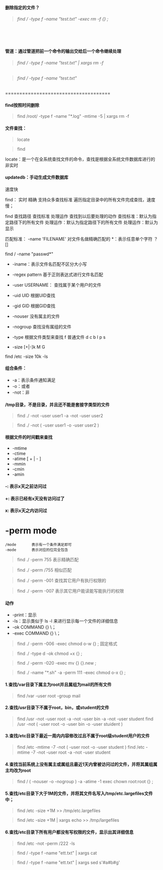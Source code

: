 #### 删除指定的文件？
> ###### find / -type f -name "test.txt" -exec rm -f {} \;

<br>

<br>

#### 管道：通过管道把前一个命令的输出交给后一个命令继续处理
> ###### find / -type f -name "test.txt" | xargs rm -f 

> ###### find / -type f -name "test.txt"

=====================================

#### find按照时间删除

> find /root/ -type f -name "*.log" -mtime -5 | xargs rm -f  


#### 文件查找：

> locate

> find


locate：是一个在全系统查找文件的命令，查找是根据全系统文件数据库进行的
        非实时

#### updatedb：手动生成文件数据库
速度快

find：
        实时
        精确
        支持众多查找标准
        遍历指定目录中的所有文件完成查找，速度慢；

find 
查找路径  查找标准  处理运作  查找到以后要处理的动作
查找标准：默认为指定路径下的所有文件
处理运作：默认为指定路径下的所有文件
处理运作：默认为显示

匹配标准：
        -name 'FILENAME'      对文件名做精确匹配的
        *：表示任意单个字符
        ？
        []


find / -name "passwd*"

* -iname：表示文件名匹配不区分大小写
* -regex pattern   基于正则表达式进行文件名匹配

* -user USERNAME： 查找属于某个用户的文件
* -uid UID  根据UID查找
* -gid GID  根据GID查找
* -nouser     没有属主的文件
* -nogroup   查找没有属组的文件

* -type       根据文件类型来查找
    f       普通文件
    d
    c
    b
    l
    p
    s
        
* -size
    [+|-]k
    M
    G
        
find /etc -size 10k -ls


#### 组合条件：
* -a：表示条件通知满足
* -o：或者
* -not：非
            
            
#### /tmp目录，不是目录，并且还不能是套接字类型的文件

> find ./ -not -user user1 -a -not -user user2

> find ./ -not \( -user user1 -o -user user2 \)


#### 根据文件的时间戳来查找
* -mtime
* -ctime
* -atime
    [ + | - ] 
* -mmin
* -cmin
* -amin       
    

            
#### -: 表示x天之前访问过
#### +: 表示已经有x天没有访问过了
#### x: 表示x天之内访问过

# -perm mode
    
    /mode       表示有一个条件满足即可
    -mode       表示对应的位完全包含

> find ./ -perm 755       表示精确匹配

> find ./ -perm /755     相似匹配
              
> find ./ -perm -001      查找其它用户有执行权限的

> find ./ -perm -007      表示其它用户能读能写能执行的权限


#### 动作
* -print：显示
* -ls：显示类似于 ls -l 来进行显示每一个文件的详细信息
* -ok COMMAND {} \；
* -exec COMMAND {} \；

> find ./ -perm -006 -exec chmod o-w {} \;            固定格式

> find ./ -type d -ok chmod +x {} \;

> find ./ -perm -020 -exec mv {} {}.new \;

> find ./ -name "*.sh" -a -perm 111 -exec chmod o-x {} \;

#### 1.查找/var目录下属主为root并且属组为mail的所有文件
> find /var -user root -group mail

#### 2.查找/usr目录下不属于root，bin，或student的文件
> find /usr -not -user root -a -not -user bin -a -not -user student
> find /usr -not \( -user root -o -user bin -o -user stuident \)

#### 3.查找/etc目录下最近一周内内容修改过且不属于root级student用户的文件
> find /etc -mtime -7 -not \( -user root -o -user student \)
> find /etc -mtime -7 -not -user root -a -not -user student

#### 4.查找当前系统上没有属主或属组且最近1天内曾被访问过的文件，并将其属组属主均改为root
> find / \( -nouser -o -nogroup \) -a -atime -1 exec chown root:root {} \;

#### 5.查找/etc目录下大于1M的文件，并将其文件名写入/tmp/etc.largefiles文件中；
> find /etc -size +1M >> /tmp/etc.largefiles

> find /etc -size +1M | xargs echo >> /tmp/largefiles


#### 6.查找/etc目录下所有用户都没有写权限的文件，显示出其详细信息
> find /etc -not -perm /222 -ls


> find / -type f -name "ett.txt" | xargs cat

> find / -type f -name "ett.txt" | xargs sed s'#a#b#g'
